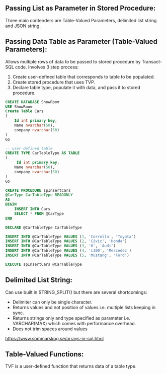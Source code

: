 ## Passing List as Parameter in Stored Procedure:
Three main contenders are Table-Valued Parameters, delimited list string and JSON string.

## Passing Data Table as Parameter (Table-Valued Parameters):
Allows multiple rows of data to be passed to stored procedure by Transact-SQL code. Involves 3 step process:
1) Create user-defined table that corresponds to table to be populated.
2) Create stored procedure that uses TVP.
3) Declare table type, populate it with data, and pass it to stored procedure.

```sql
CREATE DATABASE ShowRoom
USE ShowRoom
Create Table Cars
(
    Id int primary key,
    Name nvarchar(50),
    company nvarchar(50)
)
Go

-- user-defined table
CREATE TYPE CarTableType AS TABLE
(
     Id int primary key,
    Name nvarchar(50),
    company nvarchar(50)
)
Go

CREATE PROCEDURE spInsertCars
@CarType CarTableType READONLY
AS
BEGIN
    INSERT INTO Cars
    SELECT * FROM @CarType
END

DECLARE @CarTableType CarTableType

INSERT INTO @CarTableType VALUES (1, 'Corrolla', 'Toyota')
INSERT INTO @CarTableType VALUES (2, 'Civic', 'Honda')
INSERT INTO @CarTableType VALUES (3, '6', 'Audi')
INSERT INTO @CarTableType VALUES (4, 'c100', 'Mercedez')
INSERT INTO @CarTableType VALUES (5, 'Mustang', 'Ford')

EXECUTE spInsertCars @CarTableType
```

## Delimited List String:
Can use built in STRING_SPLIT() but there are several shortcomings:
- Delimiter can only be single character.
- Returns values and not position of values i.e. multiple lists keeping in sync.
- Returns strings only and type specified as parameter i.e. VARCHAR(MAX) which comes with performance overhead.
- Does not trim spaces around values

https://www.sommarskog.se/arrays-in-sql.html


## Table-Valued Functions:
TVF is a user-defined function that returns data of a table type.

```sql

```
